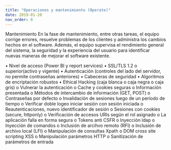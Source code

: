 ```yaml
---
title: "Operaciones y mantenimiento (Operate)"
date: 2019-01-20
nav_order: 8
---
```

Mantenimiento
En la fase de mantenimiento, entre otras tareas, el equipo corrige errores, resuelve problemas de los clientes y administra los cambios hechos en el software. Además, el equipo supervisa el rendimiento general del sistema, la seguridad y la experiencia del usuario para identificar nuevas maneras de mejorar el software existente.


•	Nivel de acceso (Power BI y report services)
•	SSL/TLS 1.2  o superior(activo y vigente)
•	Autenticación (controles del lado del servidor, no permite contraseñas anteriores)
•	Cabeceras de seguridad
•	Algoritmos de encriptación robustos
•	Ethical Hacking (caja blanca o caja negra o caja gris)
    o	Vulnerar la autenticación
    o	Cache y cookies seguras
    o	Información presentada
    o	Métodos de intercambio de información (GET, POST)
    o	Contraseñas por defecto
    o	Invalidación de sesiones luego de un periodo de tiempo
    o	Verificar doble logeo iniciar sesión con sesión iniciada
    o	Reautenticaciones, nuevo identificador de sesión
    o	Sesiones con cookies (secure, httponly)
    o	Verificación de accesos URIs según el rol asignado
    o	La aplicación falla en forma segura 
    o	Tokens anti CSFR
    o	Inyección ldap
    o	Inyección de comandos
    o	Inclusión de arcihvo remoto (RFI)
    o	Inclusión de archivo local (LFI)
    o	Manipulación de consultas Xpath
    o	DOM cross site scripting XSS
    o	Manipulación parámetros HTTP 
    o	Sanitización de parámetros de entrada

